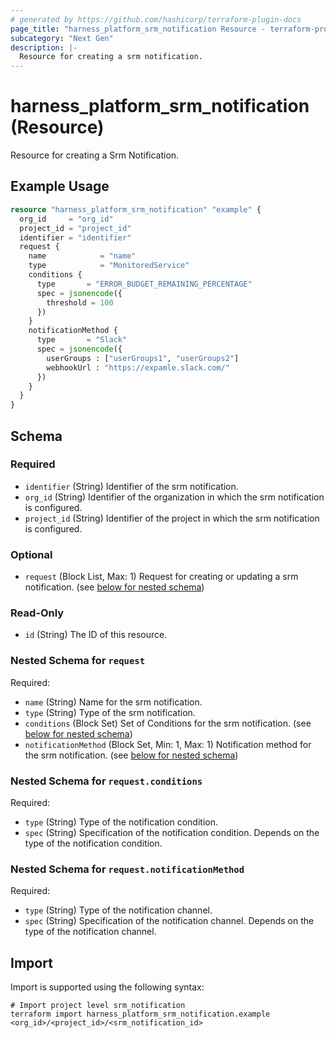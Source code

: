 ```yaml
---
# generated by https://github.com/hashicorp/terraform-plugin-docs
page_title: "harness_platform_srm_notification Resource - terraform-provider-harness"
subcategory: "Next Gen"
description: |-
  Resource for creating a srm notification.
---
```


# harness_platform_srm_notification (Resource)

Resource for creating a Srm Notification.

## Example Usage

```terraform
resource "harness_platform_srm_notification" "example" {
  org_id     = "org_id"
  project_id = "project_id"
  identifier = "identifier"
  request {
    name            = "name"
    type            = "MonitoredService"
    conditions {
      type       = "ERROR_BUDGET_REMAINING_PERCENTAGE"
      spec = jsonencode({
        threshold = 100
      })
    }
    notificationMethod {
      type       = "Slack"
      spec = jsonencode({
        userGroups : ["userGroups1", "userGroups2"]
        webhookUrl : "https://expamle.slack.com/"
      })
    }
  }
}
```

<!-- schema generated by tfplugindocs -->
## Schema

### Required

- `identifier` (String) Identifier of the srm notification.
- `org_id` (String) Identifier of the organization in which the srm notification is configured.
- `project_id` (String) Identifier of the project in which the srm notification is configured.

### Optional

- `request` (Block List, Max: 1) Request for creating or updating a srm notification. (see [below for nested schema](#nestedblock--request))

### Read-Only

- `id` (String) The ID of this resource.

<a id="nestedblock--request"></a>
### Nested Schema for `request`

Required:

- `name` (String) Name for the srm notification.
- `type` (String) Type of the srm notification.
- `conditions` (Block Set) Set of Conditions for the srm notification. (see [below for nested schema](#nestedblock--request--conditions))
- `notificationMethod` (Block Set, Min: 1, Max: 1) Notification method for the srm notification. (see [below for nested schema](#nestedblock--request--))

<a id="nestedblock--request--conditons"></a>
### Nested Schema for `request.conditions`

Required:

- `type` (String) Type of the notification condition.
- `spec` (String) Specification of the notification condition. Depends on the type of the notification condition.


<a id="nestedblock--request--notificationMethod"></a>
### Nested Schema for `request.notificationMethod`

Required:

- `type` (String) Type of the notification channel.
- `spec` (String) Specification of the notification channel. Depends on the type of the notification channel.

## Import

Import is supported using the following syntax:

```shell
# Import project level srm_notification
terraform import harness_platform_srm_notification.example <org_id>/<project_id>/<srm_notification_id>
```
